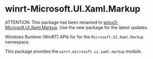 <!-- warning: Please don't edit this file. It was automatically generated. -->

# winrt-Microsoft.UI.Xaml.Markup

ATTENTION: This package has been renamed to
[winui3-Microsoft.UI.Xaml.Markup](https://pypi.org/project/winui3-Microsoft.UI.Xaml.Markup/).
Use the new package for the latest updates.

Windows Runtime (WinRT) APIs for for the `Microsoft.UI.Xaml.Markup` namespace.

This package provides the `winrt.microsoft.ui.xaml.markup` module.
